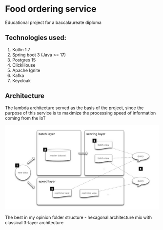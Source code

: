 # Food ordering service

Educational project for a baccalaureate diploma

## Technologies used:

1. Kotlin 1.7 
2. Spring boot 3 (Java >= 17)
3. Postgres 15
4. ClickHouse
5. Apache Ignite
6. Kafka
7. Keycloak

## Architecture

The lambda architecture served as the basis of the project, 
since the purpose of this service is to maximize the processing speed of information coming from the IoT

![img.png](images/architecture.png)

The best in my opinion folder structure - hexagonal architecture mix with classical 3-layer architecture